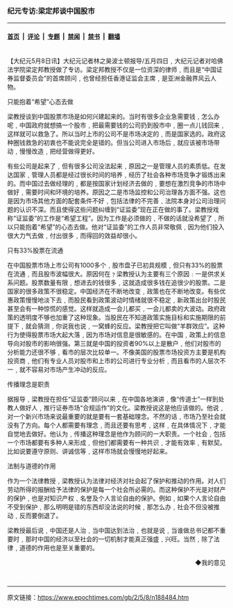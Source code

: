 ### 纪元专访:梁定邦谈中国股市

---

#### [首页](../../../..?n188484) &nbsp;|&nbsp; [评论](../../../../../epoch-comment?n188484) &nbsp;|&nbsp; [专题](../../../../../epoch-special?n188484) &nbsp;|&nbsp; [禁闻](../../../../../epoch-news?n188484) &nbsp;|&nbsp; [禁书](../../../../../books?n188484) &nbsp;|&nbsp; [翻墙](https://github.com/gfw-breaker/nogfw/blob/master/README.md?n188484)


<div class="post_content" id="artbody" itemprop="articleBody">
 <!-- article content begin -->
 <p>
  <font color="#ffffff">
   (http://www.epochtimes.com)
  </font>
  <br/>
  【大纪元5月8日讯】大纪元记者林之昊波士顿报导/五月四日﹐大纪元记者对哈佛法学院梁定邦教授做了专访。梁定邦教授不仅是一位资深的律师﹐而且是“中国证券监督委员会”的首席顾问﹐也曾经担任香港证监会主席﹐是亚洲金融界风云人物。
 </p>
 <p>
  只能抱着“希望”心态去做
 </p>
 <p>
  梁教授谈到中国股票市场是如何兴建起来的。当时有很多企业急需要钱﹐怎么办呢﹐中国政府就想搞一个股市﹐把最需要钱的公司扔到股市中﹐圈一点儿钱回来﹐这样就可以救急了。所以当时上市的公司不是市场决定的﹐而是国家选的。政府这种圈钱救急的初衷也不能说完全是错的。但当公司进入市场后﹐就应该被市场带动﹐慢慢改造﹐把经营做得更好。
 </p>
 <p>
  有些公司是起来了﹐但有很多公司没法起来﹐原因之一是管理人员的素质低。在发达国家﹐管理人员都是经过很长时间的培养﹐经历了社会各种市场竞争才锻炼出来的。而中国过去做经理的﹐都是按国家计划经济去做的﹐要想在激烈竞争的市场中做好﹐需要时间和环境的培养。原因之二是市场监控和公司治理各方面不强。这也是因为市场其他方面的配套条件不好﹐包括法律的不完善﹑法院本身对公司治理问题的认识不深。而且使得这些问题纠缠到“证监委”现在正在做的事了。梁教授戏称“证监委”的工作是“希望工程”。因为工作是必须做的﹐不做的话就没希望了﹐所以只能抱着“希望”的心态去做。他对“证监委”的工作人员非常敬佩﹐因为他们投入很大力气去做﹐付出很多﹐而得回的效益却很小。
 </p>
 <p>
  只有33%股票在流通
 </p>
 <p>
  在中国股票市场上市公司有1000多个﹐股市盘子已初具规模﹐但只有33%的股票在流通﹐而且股市波幅很大。原因何在﹖梁教授认为主要有三个原因﹕一是供求关系问题。股票数量有限﹐想进去的钱很多﹐这就造成很多钱在追很少的股票。二是国家的很多政策不很稳定。中国经济在不断地改变﹐政策也在不断地改变。有些优惠政策慢慢地淡下去﹐而股民看到政策波动时情绪就很不稳定﹐新政策出台时股民甚至会有一种惊慌的感觉。这样就造成一会儿都买﹐一会儿都卖的大波动。政府政策的透明度不够也加重了这种现象。当股民在不知道政策实施目标和实施期限的前提下﹐就会猜测﹐你说我也说﹐一窝蜂的反应。梁教授把它叫做“羊群效应”。这种行为使得股票市场大起大落﹐因为市场对信息是很敏感的。在中国﹐政策上的信息导向对股市的影响很强。第三就是中国的投资者90%以上是散户﹐他们对股市的分析能力还很不够﹐看市的层次比较单一。不像美国的股票市场投资方主要是机构投资商﹐他们有专业人员对股市和上市的公司进行专业分析﹐而且看市的人层次不一﹐就不容易对市场产生冲动的反应。
 </p>
 <p>
  传播理念是职责
 </p>
 <p>
  据报导﹐梁教授在担任“证监委”顾问以来﹐在中国各地演讲﹐像“传道士”一样到处教人做好人﹐推行证券市场“合规运作”的文化。梁教授说这是他应该做的。他说﹐对一个新兴市场来说最重要的就是要有一套基础理念。不然的话﹐市场乃至社会就没有了方向。每个人都需要有理念﹐而且还要有思考﹐这样﹐在具体情况下﹐才能自觉地去做好。他认为﹐传播这种理念是他作为顾问的一大职责。一个社会﹐包括一个市场都要有多种人来形成﹐但他们都需要有一种共识﹐才能有效率﹐有默契。比如说要遵守原则、讲诚信等﹐这样市场就会慢慢地好起来。
 </p>
 <p>
  法制与道德的作用
 </p>
 <p>
  作为一个法律教授﹐梁教授认为法律对经济对社会起了保护和推动的作用。对人们劳动所得的报酬给予法律的保护是每一个社会所必需的。而这种保护不光是对财产的保护﹐也是对知识产权﹑名誉及个人言论自由的保护。例如﹐如果个人言论自由不受到保护﹐那么明明是错的东西却没法说的时候﹐那怎么办﹐社会不但没被推动﹐反而要倒退了。
 </p>
 <p>
  梁教授最后说﹐中国还是人治﹐当中国达到法治﹐也就是说﹐当谁做总书记都不重要时﹐那时中国的经济以至社会的一切机制才能真正强盛﹑兴旺。当然﹐除了法律﹐道德的作用也是至关重要的。
 </p>
 <p>
 </p>
 <div align="right">
  <ok href="sendmail.asp?p=pinglunfankui&amp;subject=评论文章读者反馈&amp;body=您好﹐我读了贵网站的文章《纪元专访:梁定邦谈中国股市》后﹐">
   ◆我的意见
  </ok>
 </div>
 <p>
  <font color="#ffffff">
   (http://www.dajiyuan.com)
  </font>
 </p>
 <!-- article content end -->
 <div id="below_article_ad">
 </div>
</div>


---

原文链接：https://www.epochtimes.com/gb/2/5/8/n188484.htm